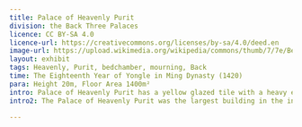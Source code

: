 ```yaml
---
title: Palace of Heavenly Purit
division: the Back Three Palaces
licence: CC BY-SA 4.0
licence-url: https://creativecommons.org/licenses/by-sa/4.0/deed.en
image-url: https://upload.wikimedia.org/wikipedia/commons/thumb/7/7e/Beijing_2006_2-51.jpg/800px-Beijing_2006_2-51.jpg
layout: exhibit
tags: Heavenly, Purit, bedchamber, mourning, Back
time: The Eighteenth Year of Yongle in Ming Dynasty (1420)
para: Height 20m, Floor Area 1400m²
intro: Palace of Heavenly Purit has a yellow glazed tile with a heavy eaves hipped roof, situated on a single-storey Chinese white stone pedestal, with a wide 9-room gallery and a depth of 5 rooms, more than 20 metres high from the platform to the main ridge. The hall is connected by a bright room and a secondary room to the east and west. The back eaves are set between two golden pillars with a screen and a throne in front of the screen, with a plaque hanging above the throne. The two east and west rooms are warming pavilions, and the front eaves have a fairy tower. In front of the hall, there are bronze tortoises, bronze cranes, sundials and gilded incense burners.
intro2: The Palace of Heavenly Purit was the largest building in the inner court and served as the bedchamber for 14 emperors of the Ming Dynasty. It was also used as a place of mourning for the emperors in the Ming Dynasty. In the Qing dynasty, before the Kangxi period, the Ming system was followed, and since the Yongzheng emperor moved to the Yangxin Hall, it was used as an important place for the emperor to summon courtiers, to read and write chapters on daily affairs, to receive foreign vassals, to be congratulated and to hold banquets at the specific time of the year. Some of the daily offices, including the study room for the Emperor's son, were also moved into other rooms around the Palace of Heavenly Purit. 

---
```


